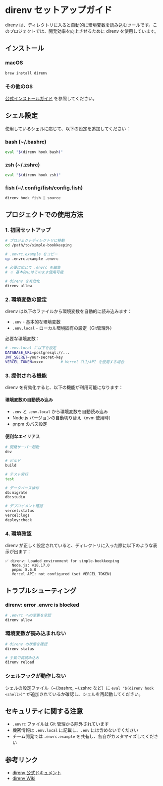 # direnv セットアップガイド

direnv は、ディレクトリに入ると自動的に環境変数を読み込むツールです。このプロジェクトでは、開発効率を向上させるために direnv を使用しています。

## インストール

### macOS

```bash
brew install direnv
```

### その他のOS

[公式インストールガイド](https://direnv.net/docs/installation.html) を参照してください。

## シェル設定

使用しているシェルに応じて、以下の設定を追加してください：

### bash (~/.bashrc)

```bash
eval "$(direnv hook bash)"
```

### zsh (~/.zshrc)

```bash
eval "$(direnv hook zsh)"
```

### fish (~/.config/fish/config.fish)

```fish
direnv hook fish | source
```

## プロジェクトでの使用方法

### 1. 初回セットアップ

```bash
# プロジェクトディレクトリに移動
cd /path/to/simple-bookkeeping

# .envrc.example をコピー
cp .envrc.example .envrc

# 必要に応じて .envrc を編集
# ※ 基本的にはそのまま使用可能

# direnv を有効化
direnv allow
```

### 2. 環境変数の設定

direnv は以下のファイルから環境変数を自動的に読み込みます：

- `.env` - 基本的な環境変数
- `.env.local` - ローカル環境固有の設定（Git管理外）

必要な環境変数：

```bash
# .env.local に以下を設定
DATABASE_URL=postgresql://...
JWT_SECRET=your-secret-key
VERCEL_TOKEN=xxxx        # Vercel CLI/API を使用する場合
```

### 3. 提供される機能

direnv を有効化すると、以下の機能が利用可能になります：

#### 環境変数の自動読み込み

- `.env` と `.env.local` から環境変数を自動読み込み
- Node.js バージョンの自動切り替え（nvm 使用時）
- pnpm のパス設定

#### 便利なエイリアス

```bash
# 開発サーバー起動
dev

# ビルド
build

# テスト実行
test

# データベース操作
db:migrate
db:studio

# デプロイメント確認
vercel:status
vercel:logs
deploy:check
```

### 4. 環境確認

direnv が正しく設定されていると、ディレクトリに入った際に以下のような表示が出ます：

```
✅ direnv: Loaded environment for simple-bookkeeping
   Node.js: v18.17.0
   pnpm: 8.6.0
   Vercel API: not configured (set VERCEL_TOKEN)
```

## トラブルシューティング

### direnv: error .envrc is blocked

```bash
# .envrc への変更を承認
direnv allow
```

### 環境変数が読み込まれない

```bash
# direnv の状態を確認
direnv status

# 手動で再読み込み
direnv reload
```

### シェルフックが動作しない

シェルの設定ファイル（~/.bashrc, ~/.zshrc など）に `eval "$(direnv hook <shell>)"` が追加されているか確認し、シェルを再起動してください。

## セキュリティに関する注意

- `.envrc` ファイルは Git 管理から除外されています
- 機密情報は `.env.local` に記載し、`.env` には含めないでください
- チーム開発では `.envrc.example` を共有し、各自がカスタマイズしてください

## 参考リンク

- [direnv 公式ドキュメント](https://direnv.net/)
- [direnv Wiki](https://github.com/direnv/direnv/wiki)
